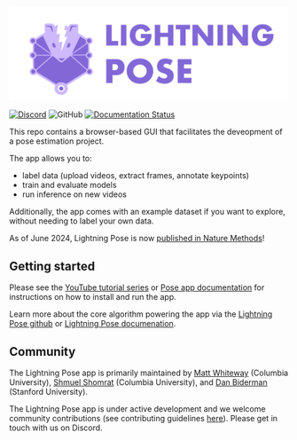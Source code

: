![](https://github.com/danbider/lightning-pose/raw/main/docs/images/LightningPose_horizontal_light.png)

[![Discord](https://img.shields.io/discord/1103381776895856720)](https://discord.gg/tDUPdRj4BM)
![GitHub](https://img.shields.io/github/license/Lightning-Universe/Pose-app)
[![Documentation Status](https://readthedocs.org/projects/pose-app/badge/?version=latest)](https://pose-app.readthedocs.io/en/latest/?badge=latest)

This repo contains a browser-based GUI that facilitates the deveopment of a pose estimation project.

The app allows you to:

* label data (upload videos, extract frames, annotate keypoints)
* train and evaluate models
* run inference on new videos

Additionally, the app comes with an example dataset if you want to explore, without needing to
label your own data.

As of June 2024, Lightning Pose is now [published in Nature Methods](https://rdcu.be/dLP3z)!

## Getting started

Please see the 
[YouTube tutorial series](https://www.youtube.com/watch?v=qE0iVZ40yBQ&list=PLc9j4PzJKWcdryQPuYULsTh-9qJKJoneL) 
or 
[Pose app documentation](https://pose-app.readthedocs.io/) 
for instructions on how to install and run the app.

Learn more about the core algorithm powering the app via the
[Lightning Pose github](https://github.com/paninski-lab/lightning-pose)
or
[Lightning Pose documenation](https://lightning-pose.readthedocs.io).

## Community
The Lightning Pose app is primarily maintained by 
[Matt Whiteway](https://themattinthehatt.github.io/) (Columbia University), 
[Shmuel Shomrat](https://github.com/Shmuel-columbia) (Columbia University),
and 
[Dan Biderman](https://dan-biderman.netlify.app) (Stanford University). 

The Lightning Pose app is under active development and we welcome community contributions 
(see contributing guidelines [here](CONTRIBUTING.md)).
Please get in touch with us on Discord.
